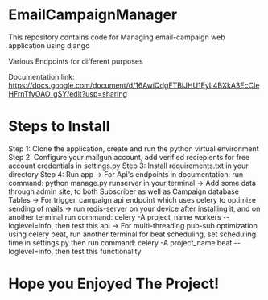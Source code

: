# EmailCampaignManager

This repository contains code for Managing email-campaign web application using django

Various Endpoints for different purposes

Documentation link: https://docs.google.com/document/d/16AwiQdgFTBiJHU1EyL4BXkA3EcCIeHFrnTfyOAO_gSY/edit?usp=sharing

# Steps to Install

Step 1: Clone the application, create and run the python virtual environment
Step 2: Configure your mailgun account, add verified reciepients for free account credentials in settings.py
Step 3: Install requirements.txt in your directory
Step 4: Run app
  -> For Api's endpoints in documentation: run command: python manage.py runserver in your terminal
  -> Add some data through admin site, to both Subscriber as well as Campaign database Tables
  -> For trigger_campaign api endpoint which uses celery to optimize sending of mails -> 
            run redis-server on your device after installing it, and on another terminal
            run command: celery -A project_name workers --loglevel=info, then test this api
  -> For multi-threading pub-sub optimization using celery beat, run another terminal for beat scheduling, set scheduling
            time in settings.py then
            run command: celery -A project_name beat --loglevel=info, then test this functionality


# Hope you Enjoyed The Project!
